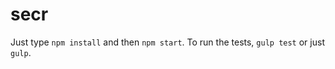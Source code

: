 # secr

Just type `npm install` and then `npm start`. To run the tests, `gulp test` or just `gulp`.
